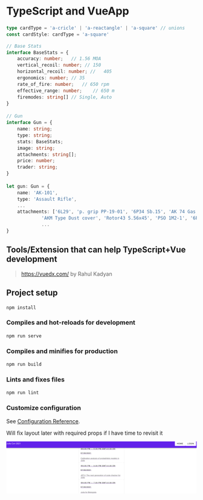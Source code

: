 # TypeScript and VueApp

```ts
type cardType = 'a-cricle' | 'a-reactangle' | 'a-square' // unions
const cardStyle: cardType = 'a-square'
```

```ts
// Base Stats
interface BaseStats = {
    accuracy: number;	// 1.56 MOA
    vertical_recoil: number; // 150
    horizontal_recoil: number; //	405
    ergonomics: number;	// 35
    rate_of_fire: number;	// 650 rpm
    effective_range: number; 	// 650 m
    firemodes: string[]	// Single, Auto
}

// Gun 
interface Gun = {
    name: string;
    type: string;
    stats: BaseStats;
    image: string;
    attachments: string[];
    price: number;
    trader: string;
}

let gun: Gun = {
    name: 'AK-101',
    type: 'Assault Rifle',
    ...
    attachments: ['6L29', 'p. grip PP-19-01', '6P34 Sb.15', 'AK 74 Gas tube',
             'AKM Type Dust cover', 'Rotor43 5.56x45', 'PSO 1M2-1', '6P20 Sb.2', 'RP-1'],
             ...
}
```

## Tools/Extension that can help TypeScript+Vue development
> https://vuedx.com/ by Rahul Kadyan

## Project setup
```
npm install
```

### Compiles and hot-reloads for development
```
npm run serve
```

### Compiles and minifies for production
```
npm run build
```

### Lints and fixes files
```
npm run lint
```

### Customize configuration
See [Configuration Reference](https://cli.vuejs.org/config/).

Will fix layout later with required props if I have time to revisit it

![about](./about.png)